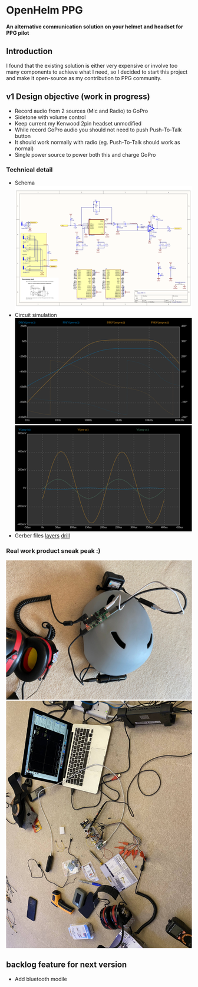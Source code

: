 OpenHelm PPG
===
**An alternative communication solution on your helmet and headset for PPG pilot**
## Introduction
I found that the existing solution is either very expensive or involve too many components to achieve what I need, so I decided to start this project and make it open-source as my contribution to PPG community.

## v1 Design objective (work in progress)
- Record audio from 2 sources (Mic and Radio) to GoPro
- Sidetone with volume control
- Keep current my Kenwood 2pin headset unmodified
- While record GoPro audio you should not need to push Push-To-Talk button
- It should work normally with radio (eg. Push-To-Talk should work as normal)
- Single power source to power both this and charge GoPro

### Technical detail
- Schema
![Schema](v1/v1-schema.png)
- Circuit simulation
![AC](v1/sim-ac.svg)
![Tran](v1/sim-tran.svg)
- Gerber files [layers](v1/v1-layers.Cam) [drill](v1/v1-drill.Cam)

### Real work product sneak peak :)
![PCB](v1/pcb1.jpg)
![WIP](v1/wip1.jpg)



## backlog feature for next version
- Add bluetooth modile

